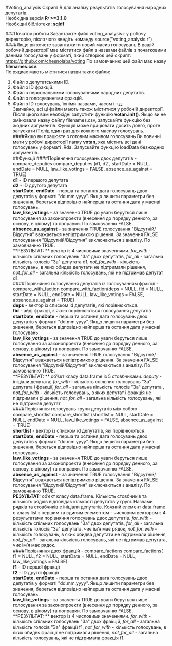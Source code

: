 #Voting_analysis
Скрипт R для аналізу результатів голосування народних депутатів.  
Необхідна версія **R: >=3.1.0**  
Необхідні бібліотеки: **sqldf**  

###Початок роботи
Завантажте файл voting_analysis.r у робочу директорію, після чого введіть команду source("voting_analysis.r")  
####Якщо ви хочете завантажити новий масив голосувань
В вашій робочий директорії має міститися файл з назвами файлів з початковими даними голосувань  у форматі, який створює цей скрипт:   
https://github.com/chesnolabs/voting
По замовчанню цей файл має назву **filenames.csv**.   
По рядках мають міститися назви таких файли:  
1. Файл з депутатськими ID.  
2. Файл з ID фракцій.  
3. Файл з персональними голосуваннями народних депутатів.  
4. Файл з голосуваннями фракцій.  
5. Файл з ID голосувань, їхніми назвами, часом і т.д.  
Звичайно, всі ці файли мають також міститися у робочій директорії.  
Після цього вам необхідні запустити функцію **votan.init()**. Якщо ви не змінювали назву файлу filenames.csv, запускайте функцію без жодних аргументів. Функція може працювати досить довго, проте запускати її слід один раз для кожного масиву голосувань.  
####Якщо ви працюєте з готовим масивом голосувань
Ви повинні мати у робочі директорії папку **votan**, яка містить всі дані голосувань у форматі .Rda. Запускайте функцію loadData безжодних аргументів.  
##Функції
####Порівняння голосувань двох депутатів - compare_deputies
compare_deputies (d1, d2 , startDate = NULL, endDate = NULL, law_like_votings = FALSE, absence_as_against = TRUE)  
**d1** - ID першого депутата  
**d2** - ID другого депутата  
**startDate**, **endDate** - перша та остання дата голосувань двох депутатів у форматі "dd.mm.yyyy". Якщо лишити параметри без значення, береться відповідно найперша та остання дата у масиві голосувань.   
**law_like_votings** - за значення TRUE до уваги беруться лише голосування за законопроекти (внесення до порядку денного, за основу, в цілому) та поправки. По замовчанню FALSE.  
**absence_as_against** - за значення TRUE голосування "Відсутній/Відсутня" вважається непідтримкою рішення. За значення FALSE голосування "Відсутній/Відсутня" виключаються з аналізу. По замовчанню TRUE.  
**РЕЗУЛЬТАТ: ** вектор із 4 числовими значеннями. *for_with* - кількість спільних голосувань "За" двох депутатів, *for_all* - загальна кількість голосів "За" депутата d1, *not_for_with* - кількість голосувань, в яких обидва депутати не підтримали рішення, *not_for_all* - загальна кількість голосувань, які не підтримав депутат d1.  
####Порівняння голосування депутатів із голосуванням фракції - compare_with_faction
compare_with_faction(deps = NULL, fid = NULL, startDate = NULL, endDate = NULL, law_like_votings = FALSE, absence_as_against = TRUE)  
**deps** - вектор із списком id депутатів, які порівнюються.  
**fid** - айді фракції, з якою порівнюються голосування депутатів  
**startDate**, **endDate** - перша та остання дата голосувань двох депутатів у форматі "dd.mm.yyyy". Якщо лишити параметри без значення, береться відповідно найперша та остання дата у масиві голосувань.   
**law_like_votings** - за значення TRUE до уваги беруться лише голосування за законопроекти (внесення до порядку денного, за основу, в цілому) та поправки. По замовчанню FALSE.  
**absence_as_against** - за значення TRUE голосування "Відсутній/Відсутня" вважається непідтримкою рішення. За значення FALSE голосування "Відсутній/Відсутня" виключаються з аналізу. По замовчанню TRUE.  
**РЕЗУЛЬТАТ: ** об’єкт класу data.frame із 5 стовбчиками. *deputy* - ініціали депутата;  *for_with* - кількість спільних голосувань "За" депутата і фракції, *for_all* - загальна кількість голосів "За" депутата , *not_for_with* - кількість голосувань, в яких депутат і фракція не підтримали рішення, *not_for_all* - загальна кількість голосувань, які не підтримав депутат.  
####Порівняння голосувань групи депутатів між собою - compare_shortlist
compare_shortlist (shortlist = NULL, startDate = NULL, endDate = NULL, law_like_votings = FALSE, absence_as_against = TRUE)  
**shortlist** - вектор із списком id депутатів, які порівнюються.  
**startDate**, **endDate** - перша та остання дата голосувань двох депутатів у форматі "dd.mm.yyyy". Якщо лишити параметри без значення, береться відповідно найперша та остання дата у масиві голосувань.  
**law_like_votings** - за значення TRUE до уваги беруться лише голосування за законопроекти (внесення до порядку денного, за основу, в цілому) та поправки. По замовчанню FALSE.  
**absence_as_against** - за значення TRUE голосування "Відсутній/Відсутня" вважається непідтримкою рішення. За значення FALSE голосування "Відсутній/Відсутня" виключаються з аналізу. По замовчанню TRUE.  
**РЕЗУЛЬТАТ:** об’єкт класу data.frame. Кількість стовбчиків та кількість рядків відповідає кількості депутатів у групі. Назвами рядків та стовбчиків є ініціали депутатів. Кожний елемент data.frame є класу list з першим та єдиним елементом - числовим вектором з 4 результатами порівняння голосувань двох депутатів.   *for_with* - кількість спільних голосувань "За" двох депутатів, *for_all* - загальна кількість голосів "За" депутата, чиє ім’я має рядок, *not_for_with* - кількість голосувань, в яких обидва депутати не підтримали рішення, *not_for_all* - загальна кількість голосувань, які не підтримав депутата, чиє ім’я має рядок.  
####Порівняння двох фракцій - compare_factions
compare_factions( f1 = NULL, f2 = NULL, startDate = NULL, endDate = NULL, law_like_votings = FALSE)  
**f1** - ID першої фракції  
**f2** - ID другої фракції  
**startDate**, **endDate** - перша та остання дата голосувань двох депутатів у форматі "dd.mm.yyyy". Якщо лишити параметри без значення, береться відповідно найперша та остання дата у масиві голосувань.   
**law_like_votings** - за значення TRUE до уваги беруться лише голосування за законопроекти (внесення до порядку денного, за основу, в цілому) та поправки. По замовчанню FALSE.  
**РЕЗУЛЬТАТ: ** вектор із 4 числовими значеннями. *for_with* - кількість спільних голосувань "За" двох фракцій, *for_all* - загальна кількість голосів "За" фракції f1, *not_for_with* - кількість голосувань, в яких обидвs фракції не підтримали рішення, *not_for_all* - загальна кількість голосувань, які не підтримала фракція f1.  
